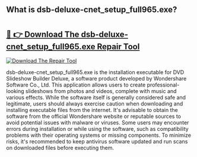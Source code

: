 ## What is dsb-deluxe-cnet_setup_full965.exe? 

# <h2><a href="https://exedetect.com/download.php?dsb-deluxe-cnet_setup_full965.exe">🔗 👉 Download The dsb-deluxe-cnet_setup_full965.exe Repair Tool</a></h2>

[![Download The Repair Tool](https://exedetect.com/download-button.jpg)](https://exedetect.com/download.php?dsb-deluxe-cnet_setup_full965.exe)

dsb-deluxe-cnet_setup_full965.exe is the installation executable for DVD Slideshow Builder Deluxe, a software product developed by Wondershare Software Co., Ltd. This application allows users to create professional-looking slideshows from photos and videos, complete with music and various effects. While the software itself is generally considered safe and legitimate, users should always exercise caution when downloading and installing executable files from the internet. It's advisable to obtain the software from the official Wondershare website or reputable sources to avoid potential issues with malware or viruses. Some users may encounter errors during installation or while using the software, such as compatibility problems with their operating systems or missing components. To minimize risks, it's recommended to keep antivirus software updated and run scans on downloaded files before executing them.